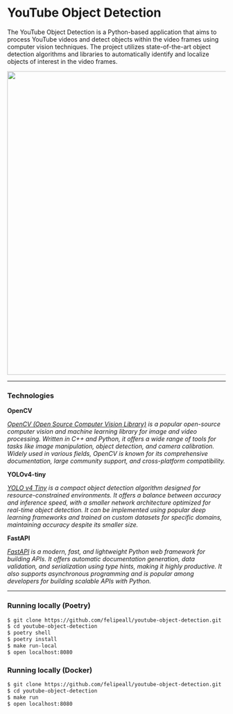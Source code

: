 # YouTube Object Detection
The YouTube Object Detection is a Python-based application that aims to process YouTube videos and detect objects 
within the video frames using computer vision techniques. The project utilizes state-of-the-art object detection 
algorithms and libraries to automatically identify and localize objects of interest in the video frames.

<div align="center"><img src="https://user-images.githubusercontent.com/20917430/232325915-9e9c8a30-c08c-4a0f-9789-ef560e3a0431.gif" width="700"/></div>

---

### Technologies

**OpenCV**

_[OpenCV (Open Source Computer Vision Library)](https://github.com/opencv/opencv) is a popular open-source computer vision and machine learning library 
for image and video processing. Written in C++ and Python, it offers a wide range of tools for tasks like image 
manipulation, object detection, and camera calibration. Widely used in various fields, OpenCV is known for its 
comprehensive documentation, large community support, and cross-platform compatibility._

**YOLOv4-tiny**

_[YOLO v4 Tiny](https://github.com/AlexeyAB/darknet) is a compact object detection algorithm designed for resource-constrained environments. It offers a 
balance between accuracy and inference speed, with a smaller network architecture optimized for real-time object 
detection. It can be implemented using popular deep learning frameworks and trained on custom datasets for specific 
domains, maintaining accuracy despite its smaller size._

**FastAPI**

_[FastAPI](https://github.com/tiangolo/fastapi) is a modern, fast, and lightweight Python web framework for building APIs. It offers automatic documentation 
generation, data validation, and serialization using type hints, making it highly productive. It also supports 
asynchronous programming and is popular among developers for building scalable APIs with Python._

---

### Running locally (Poetry)
````bash
$ git clone https://github.com/felipeall/youtube-object-detection.git
$ cd youtube-object-detection
$ poetry shell
$ poetry install
$ make run-local
$ open localhost:8080
````

### Running locally (Docker)
````bash
$ git clone https://github.com/felipeall/youtube-object-detection.git
$ cd youtube-object-detection
$ make run
$ open localhost:8080
````
